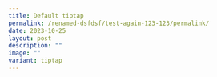 ```yaml
---
title: Default tiptap
permalink: /renamed-dsfdsf/test-again-123-123/permalink/
date: 2023-10-25
layout: post
description: ""
image: ""
variant: tiptap
---
```

